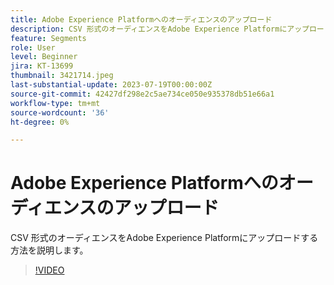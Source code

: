 ```yaml
---
title: Adobe Experience Platformへのオーディエンスのアップロード
description: CSV 形式のオーディエンスをAdobe Experience Platformにアップロードする方法を説明します。
feature: Segments
role: User
level: Beginner
jira: KT-13699
thumbnail: 3421714.jpeg
last-substantial-update: 2023-07-19T00:00:00Z
source-git-commit: 42427df298e2c5ae734ce050e935378db51e66a1
workflow-type: tm+mt
source-wordcount: '36'
ht-degree: 0%

---
```



# Adobe Experience Platformへのオーディエンスのアップロード

CSV 形式のオーディエンスをAdobe Experience Platformにアップロードする方法を説明します。

>[!VIDEO](https://video.tv.adobe.com/v/3421714/?learn=on)
